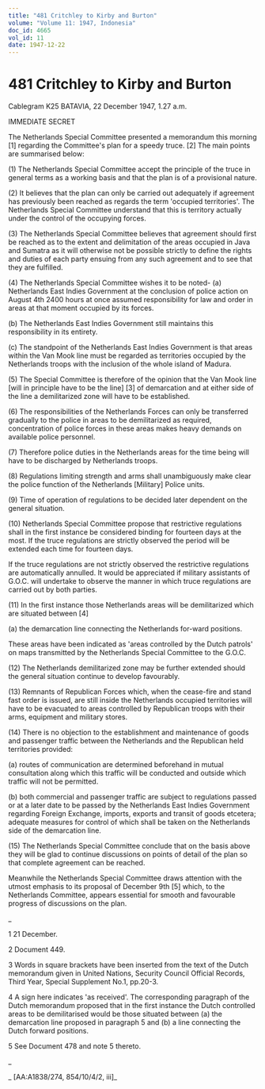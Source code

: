 ```yaml
---
title: "481 Critchley to Kirby and Burton"
volume: "Volume 11: 1947, Indonesia"
doc_id: 4665
vol_id: 11
date: 1947-12-22
---
```


# 481 Critchley to Kirby and Burton

Cablegram K25 BATAVIA, 22 December 1947, 1.27 a.m.

IMMEDIATE SECRET

The Netherlands Special Committee presented a memorandum this morning [1] regarding the Committee's plan for a speedy truce. [2] The main points are summarised below:

(1) The Netherlands Special Committee accept the principle of the truce in general terms as a working basis and that the plan is of a provisional nature.

(2) It believes that the plan can only be carried out adequately if agreement has previously been reached as regards the term 'occupied territories'. The Netherlands Special Committee understand that this is territory actually under the control of the occupying forces.

(3) The Netherlands Special Committee believes that agreement should first be reached as to the extent and delimitation of the areas occupied in Java and Sumatra as it will otherwise not be possible strictly to define the rights and duties of each party ensuing from any such agreement and to see that they are fulfilled.

(4) The Netherlands Special Committee wishes it to be noted- (a) Netherlands East Indies Government at the conclusion of police action on August 4th 2400 hours at once assumed responsibility for law and order in areas at that moment occupied by its forces.

(b) The Netherlands East Indies Government still maintains this responsibility in its entirety.

(c) The standpoint of the Netherlands East Indies Government is that areas within the Van Mook line must be regarded as territories occupied by the Netherlands troops with the inclusion of the whole island of Madura.

(5) The Special Committee is therefore of the opinion that the Van Mook line [will in principle have to be the line] [3] of demarcation and at either side of the line a demilitarized zone will have to be established.

(6) The responsibilities of the Netherlands Forces can only be transferred gradually to the police in areas to be demilitarized as required, concentration of police forces in these areas makes heavy demands on available police personnel.

(7) Therefore police duties in the Netherlands areas for the time being will have to be discharged by Netherlands troops.

(8) Regulations limiting strength and arms shall unambiguously make clear the police function of the Netherlands [Military] Police units.

(9) Time of operation of regulations to be decided later dependent on the general situation.

(10) Netherlands Special Committee propose that restrictive regulations shall in the first instance be considered binding for fourteen days at the most. If the truce regulations are strictly observed the period will be extended each time for fourteen days.

If the truce regulations are not strictly observed the restrictive regulations are automatically annulled. It would be appreciated if military assistants of G.O.C. will undertake to observe the manner in which truce regulations are carried out by both parties.

(11) In the first instance those Netherlands areas will be demilitarized which are situated between [4]

(a) the demarcation line connecting the Netherlands for-ward positions.

These areas have been indicated as 'areas controlled by the Dutch patrols' on maps transmitted by the Netherlands Special Committee to the G.O.C.

(12) The Netherlands demilitarized zone may be further extended should the general situation continue to develop favourably.

(13) Remnants of Republican Forces which, when the cease-fire and stand fast order is issued, are still inside the Netherlands occupied territories will have to be evacuated to areas controlled by Republican troops with their arms, equipment and military stores.

(14) There is no objection to the establishment and maintenance of goods and passenger traffic between the Netherlands and the Republican held territories provided:

(a) routes of communication are determined beforehand in mutual consultation along which this traffic will be conducted and outside which traffic will not be permitted.

(b) both commercial and passenger traffic are subject to regulations passed or at a later date to be passed by the Netherlands East Indies Government regarding Foreign Exchange, imports, exports and transit of goods etcetera; adequate measures for control of which shall be taken on the Netherlands side of the demarcation line.

(15) The Netherlands Special Committee conclude that on the basis above they will be glad to continue discussions on points of detail of the plan so that complete agreement can be reached.

Meanwhile the Netherlands Special Committee draws attention with the utmost emphasis to its proposal of December 9th [5] which, to the Netherlands Committee, appears essential for smooth and favourable progress of discussions on the plan.

_

1 21 December.

2 Document 449.

3 Words in square brackets have been inserted from the text of the Dutch memorandum given in United Nations, Security Council Official Records, Third Year, Special Supplement No.1, pp.20-3.

4 A sign here indicates 'as received'. The corresponding paragraph of the Dutch memorandum proposed that in the first instance the Dutch controlled areas to be demilitarised would be those situated between (a) the demarcation line proposed in paragraph 5 and (b) a line connecting the Dutch forward positions.

5 See Document 478 and note 5 thereto.

_

_ [AA:A1838/274, 854/10/4/2, iii]_
